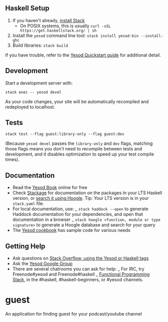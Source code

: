 ## Haskell Setup

1. If you haven't already, [install Stack](https://haskell-lang.org/get-started)
    - On POSIX systems, this is usually `curl -sSL https://get.haskellstack.org/ | sh`
2. Install the `yesod` command line tool: `stack install yesod-bin --install-ghc`
3. Build libraries: `stack build`

If you have trouble, refer to the [Yesod Quickstart guide](https://www.yesodweb.com/page/quickstart) for additional detail.

## Development

Start a development server with:

```
stack exec -- yesod devel
```

As your code changes, your site will be automatically recompiled and redeployed to localhost.

## Tests

```
stack test --flag guest:library-only --flag guest:dev
```

(Because `yesod devel` passes the `library-only` and `dev` flags, matching those flags means you don't need to recompile between tests and development, and it disables optimization to speed up your test compile times).

## Documentation

-   Read the [Yesod Book](https://www.yesodweb.com/book) online for free
-   Check [Stackage](http://stackage.org/) for documentation on the packages in your LTS Haskell version, or [search it using Hoogle](https://www.stackage.org/lts/hoogle?q=). Tip: Your LTS version is in your `stack.yaml` file.
-   For local documentation, use:
    _ `stack haddock --open` to generate Haddock documentation for your dependencies, and open that documentation in a browser
    _ `stack hoogle <function, module or type signature>` to generate a Hoogle database and search for your query
-   The [Yesod cookbook](https://github.com/yesodweb/yesod-cookbook) has sample code for various needs

## Getting Help

-   Ask questions on [Stack Overflow, using the Yesod or Haskell tags](https://stackoverflow.com/questions/tagged/yesod+haskell)
-   Ask the [Yesod Google Group](https://groups.google.com/forum/#!forum/yesodweb)
-   There are several chatrooms you can ask for help:
    _ For IRC, try Freenode#yesod and Freenode#haskell
    _ [Functional Programming Slack](https://fpchat-invite.herokuapp.com/), in the #haskell, #haskell-beginners, or #yesod channels.

# guest

An application for finding guest for your podcast/youtube channel
